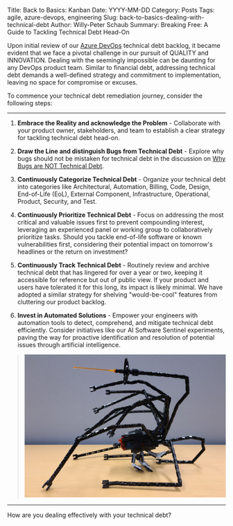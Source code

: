 Title: Back to Basics: Kanban
Date: YYYY-MM-DD
Category: Posts 
Tags: agile, azure-devops, engineering
Slug: back-to-basics-dealing-with-technical-debt
Author: Willy-Peter Schaub
Summary: Breaking Free: A Guide to Tackling Technical Debt Head-On

Upon initial review of our [Azure DevOps](https://learn.microsoft.com/en-us/azure/devops/user-guide/what-is-azure-devops?view=azure-devops) technical debt backlog, it became evident that we face a pivotal challenge in our pursuit of QUALITY and INNOVATION. Dealing with the seemingly impossible can be daunting for any DevOps product team. Similar to financial debt, addressing technical debt demands a well-defined strategy and commitment to implementation, leaving no space for compromise or excuses.

To commence your technical debt remediation journey, consider the following steps:

---

1. **Embrace the Reality and acknowledge the Problem** - Collaborate with your product owner, stakeholders, and team to establish a clear strategy for tackling technical debt head-on.

2. **Draw the Line and distinguish Bugs from Technical Debt** - Explore why bugs should not be mistaken for technical debt in the discussion on [Why Bugs are NOT Technical Debt](/engineering-practices-why-bugs-are-not-technical-debt.html).

3. **Continuously Categorize Technical Debt** - Organize your technical debt into categories like Architectural, Automation, Billing, Code, Design, End-of-Life (EoL), External Component, Infrastructure, Operational, Product, Security, and Test.

4. **Continuously Prioritize Technical Debt** - Focus on addressing the most critical and valuable issues first to prevent compounding interest, leveraging an experienced panel or working group to collaboratively prioritize tasks. Should you tackle end-of-life software or known vulnerabilities first, considering their potential impact on tomorrow's headlines or the return on investment?

5. **Continuously Track Technical Debt** - Routinely review and archive technical debt that has lingered for over a year or two, keeping it accessible for reference but out of public view. If your product and users have tolerated it for this long, its impact is likely minimal. We have adopted a similar strategy for shelving "would-be-cool" features from cluttering our product backlog.

6. **Invest in Automated Solutions** - Empower your engineers with automation tools to detect, comprehend, and mitigate technical debt efficiently. Consider initiatives like our AI Software Sentinel experiments, paving the way for proactive identification and resolution of potential issues through artificial intelligence.

> ![Sentinel Mascot](/images/back-to-basics-dealing-with-technical-debt-2.png)

---

How are you dealing effectively with your technical debt?

